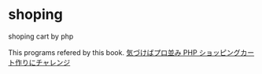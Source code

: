 shoping
=======

shoping cart by php

This programs refered by this book.
<a href=http://www.amazon.co.jp/%E6%B0%97%E3%81%A5%E3%81%91%E3%81%B0%E3%83%97%E3%83%AD%E4%B8%A6%E3%81%BFPHP~%E3%82%B7%E3%83%A7%E3%83%83%E3%83%94%E3%83%B3%E3%82%B0%E3%82%AB%E3%83%BC%E3%83%88%E4%BD%9C%E3%82%8A%E3%81%AB%E3%83%81%E3%83%A3%E3%83%AC%E3%83%B3%E3%82%B8-%E8%B0%B7%E8%97%A4%E8%B3%A2%E4%B8%80/dp/4897979269>気づけばプロ並み PHP ショッピングカート作りにチャレンジ</a>

